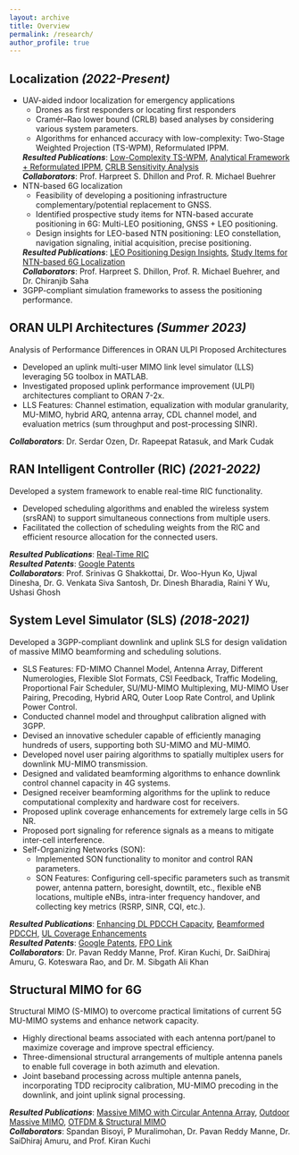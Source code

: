 ```yaml
---
layout: archive
title: Overview
permalink: /research/
author_profile: true
---
```


<h2><strong>Localization <i>(2022-Present)</i></strong></h2>

<ul>
    <li> UAV-aided indoor localization for emergency applications
        <ul>
            <li> Drones as first responders or locating first responders </li>
            <li> Cramér–Rao lower bound (CRLB) based analyses by considering various system parameters. </li>
            <li> Algorithms for enhanced accuracy with low-complexity: Two-Stage Weighted Projection (TS-WPM), Reformulated IPPM. </li>
        </ul>
	<strong><i>Resulted Publications</i></strong>: <a href="https://arxiv.org/abs/2502.19354v1">Low-Complexity TS-WPM</a>, <a href="https://ieeexplore.ieee.org/document/10632801">Analytical Framework + Reformulated IPPM</a>, <a href="https://ieeexplore.ieee.org/document/10139944">CRLB Sensitivity Analysis</a> <br>
	<strong><i>Collaborators</i></strong>: Prof. Harpreet S. Dhillon and Prof. R. Michael Buehrer
    </li>
    <li> NTN-based 6G localization
        <ul>
            <li> Feasibility of developing a positioning infrastructure complementary/potential replacement to GNSS. </li>
            <li> Identified prospective study items for NTN-based accurate positioning in 6G: Multi-LEO positioning, GNSS + LEO positioning. </li>
            <li> Design insights for LEO-based NTN positioning: LEO constellation, navigation signaling, initial acquisition, precise positioning. </li>
        </ul>
	<strong><i>Resulted Publications</i></strong>: <a href="https://arxiv.org/abs/2410.18301">LEO Positioning Design Insights</a>, <a href="https://ieeexplore.ieee.org/document/10355106">Study Items for NTN-based 6G Localization</a> <br>
	<strong><i>Collaborators</i></strong>: Prof. Harpreet S. Dhillon, Prof. R. Michael Buehrer, and Dr. Chiranjib Saha
    </li>
    <li> 3GPP-compliant simulation frameworks to assess the positioning performance. </li>
</ul>

<h2><strong>ORAN ULPI Architectures <i>(Summer 2023)</i></strong></h2>

Analysis of Performance Differences in ORAN ULPI Proposed Architectures
<ul>
    <li> Developed an uplink multi-user MIMO link level simulator (LLS) leveraging 5G toolbox in MATLAB. </li>
    <li> Investigated proposed uplink performance improvement (ULPI) architectures compliant to ORAN 7-2x. </li> 
    <li> LLS Features: Channel estimation, equalization with modular granularity, MU-MIMO, hybrid ARQ, antenna array, CDL channel model, and evaluation metrics (sum throughput and post-processing SINR). </li>
</ul>
<strong><i>Collaborators</i></strong>: Dr. Serdar Ozen, Dr. Rapeepat Ratasuk, and Mark Cudak

<h2><strong>RAN Intelligent Controller (RIC) <i>(2021-2022)</i></strong></h2>

Developed a system framework to enable real-time RIC functionality.
<ul>
    <li> Developed scheduling algorithms and enabled the wireless system (srsRAN) to support simultaneous connections from multiple users. </li>
    <li> Facilitated the collection of scheduling weights from the RIC and efficient resource allocation for the connected users. </li>
</ul>
<strong><i>Resulted Publications</i></strong>: <a href="https://dl.acm.org/doi/abs/10.1145/3498361.3538787">Real-Time RIC</a> <br>
<strong><i>Resulted Patents</i></strong>: <a href="https://patents.google.com/patent/US20240267794A1/en">Google Patents</a> <br>
<strong><i>Collaborators</i></strong>: Prof. Srinivas G Shakkottai, Dr. Woo-Hyun Ko, Ujwal Dinesha, Dr. G. Venkata Siva Santosh, Dr. Dinesh Bharadia, Raini Y Wu, Ushasi Ghosh

<h2><strong>System Level Simulator (SLS) <i>(2018-2021)</i></strong></h2>

Developed a 3GPP-compliant downlink and uplink SLS for design validation of massive MIMO beamforming and scheduling solutions.
<ul>
    <li> SLS Features: FD-MIMO Channel Model, Antenna Array, Different Numerologies, Flexible Slot Formats, CSI Feedback, Traffic Modeling, Proportional Fair Scheduler, SU/MU-MIMO Multiplexing, MU-MIMO User Pairing, Precoding, Hybrid ARQ, Outer Loop Rate Control, and Uplink Power Control. </li>
    <li> Conducted channel model and throughput calibration aligned with 3GPP. </li>
    <li> Devised an innovative scheduler capable of efficiently managing hundreds of users, supporting both SU-MIMO and MU-MIMO. </li>
    <li> Developed novel user pairing algorithms to spatially multiplex users for downlink MU-MIMO transmission. </li>
    <li> Designed and validated beamforming algorithms to enhance downlink control channel capacity in 4G systems. </li>
    <li> Designed receiver beamforming algorithms for the uplink to reduce computational complexity and hardware cost for receivers. </li>
    <li> Proposed uplink coverage enhancements for extremely large cells in 5G NR. </li>
    <li> Proposed port signaling for reference signals as a means to mitigate inter-cell interference. </li>
    <li> Self-Organizing Networks (SON):
        <ul>
            <li> Implemented SON functionality to monitor and control RAN parameters. </li>
            <li> SON Features: Configuring cell-specific parameters such as transmit power, antenna pattern, boresight, downtilt, etc., flexible eNB locations, multiple eNBs, intra-inter frequency handover, and collecting key metrics (RSRP, SINR, CQI, etc.). </li>
        </ul>
    </li>
</ul>
<strong><i>Resulted Publications</i></strong>: <a href="https://ieeexplore.ieee.org/document/9027449">Enhancing DL PDCCH Capacity</a>, <a href="https://www.sciencedirect.com/science/article/abs/pii/S1570870520307034">Beamformed PDCCH</a>, <a href="https://jwcn-eurasipjournals.springeropen.com/articles/10.1186/s13638-022-02133-3">UL Coverage Enhancements</a><br>
<strong><i>Resulted Patents</i></strong>: <a href="https://patents.google.com/?q=WiSig+Networks&inventor=Harish+Kumar+Dureppagari&oq=inventor:(Harish+Kumar+Dureppagari)">Google Patents</a>, <a href="https://www.freepatentsonline.com/result.html?sort=relevance&srch=top&query_txt=Harish+Kumar+Dureppagari%2C+WiSig+Networks&submit=&patents_us=on">FPO Link</a><br>
<strong><i>Collaborators</i></strong>: Dr. Pavan Reddy Manne, Prof. Kiran Kuchi, Dr. SaiDhiraj Amuru, G. Koteswara Rao, and Dr. M. Sibgath Ali Khan

<h2><strong>Structural MIMO for 6G</strong></h2>

Structural MIMO (S-MIMO) to overcome practical limitations of current 5G MU-MIMO systems and enhance network capacity.  
<ul>
    <li> Highly directional beams associated with each antenna port/panel to maximize coverage and improve spectral efficiency. </li>
    <li> Three-dimensional structural arrangements of multiple antenna panels to enable full coverage in both azimuth and elevation. </li>
    <li> Joint baseband processing across multiple antenna panels, incorporating TDD reciprocity calibration, MU-MIMO precoding in the downlink, and joint uplink signal processing. </li>
</ul>
<strong><i>Resulted Publications</i></strong>: <a href="https://ieeexplore.ieee.org/document/10419340">Massive MIMO with Circular Antenna Array</a>, <a href="https://ieeexplore.ieee.org/document/10857324">Outdoor Massive MIMO</a>, <a href="https://ieeexplore.ieee.org/abstract/document/10772838">OTFDM & Structural MIMO</a> <br>
<strong><i>Collaborators</i></strong>: Spandan Bisoyi, P Muralimohan, Dr. Pavan Reddy Manne, Dr. SaiDhiraj Amuru, and Prof. Kiran Kuchi
